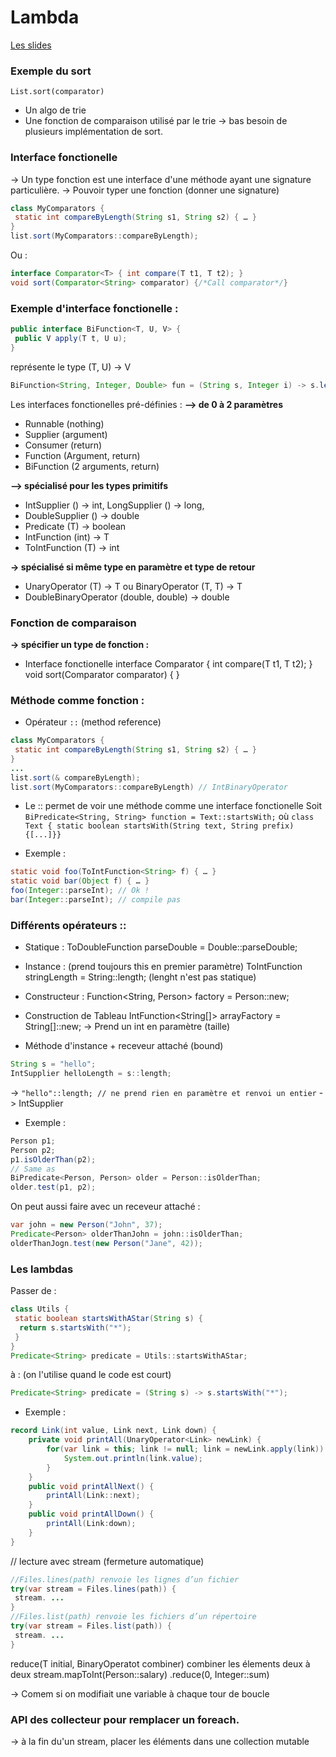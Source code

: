 # Lambda
[Les slides](https://www-igm.univ-mlv.fr/~forax/ens/java-avance/cours/pdf/2-lambda.pdf)


### Exemple du sort
`List.sort(comparator)`
- Un algo de trie 
- Une fonction de comparaison utilisé par le trie
-> bas besoin de plusieurs implémentation de sort.


### Interface fonctionelle
-> Un type fonction est une interface d'une méthode ayant une signature particulière.
-> Pouvoir typer une fonction (donner une signature)
```java
class MyComparators {
 static int compareByLength(String s1, String s2) { … }
}
list.sort(MyComparators::compareByLength);
```
Ou :
```java
interface Comparator<T> { int compare(T t1, T t2); }
void sort(Comparator<String> comparator) {/*Call comparator*/}
```


### Exemple d'interface fonctionelle :
```java
public interface BiFunction<T, U, V> {
 public V apply(T t, U u);
}
```
représente le type (T, U) → V
```java
BiFunction<String, Integer, Double> fun = (String s, Integer i) -> s.length() + i + 5.0;
```

Les interfaces fonctionelles pré-définies :
**–> de 0 à 2 paramètres**
- Runnable (nothing)
- Supplier (argument)
- Consumer (return)
- Function (Argument, return)
- BiFunction (2 arguments, return)

**–> spécialisé pour les types primitifs**
- IntSupplier () → int, LongSupplier () → long,
- DoubleSupplier () → double
- Predicate<T> (T) → boolean
- IntFunction<T> (int) → T
- ToIntFunction<T> (T) → int

**-> spécialisé si même type en paramètre et type de retour**
- UnaryOperator (T) → T ou BinaryOperator (T, T) → T
- DoubleBinaryOperator (double, double) → double


### Fonction de comparaison

**-> spécifier un type de fonction :** 
- Interface fonctionelle
interface Comparator<T> { int compare(T t1, T t2); }
void sort(Comparator<String> comparator) {
}

### Méthode comme fonction :
- Opérateur `::` (method reference)
```java
class MyComparators {
 static int compareByLength(String s1, String s2) { … }
}
...
list.sort(& compareByLength);
list.sort(MyComparators::compareByLength) // IntBinaryOperator
```

- Le :: permet de voir une méthode comme une interface fonctionelle
Soit `BiPredicate<String, String> function = Text::startsWith;` où 
`class Text { static boolean startsWith(String text, String prefix) {[...]}}`

- Exemple : 
```java
static void foo(ToIntFunction<String> f) { … }
static void bar(Object f) { … }
foo(Integer::parseInt); // Ok !
bar(Integer::parseInt); // compile pas
```

### Différents opérateurs ::
- Statique :
ToDoubleFunction<String> parseDouble = Double::parseDouble;

- Instance : (prend toujours this en premier paramètre)
ToIntFunction<String> stringLength = String::length; (lenght n'est pas statique)

- Constructeur :
Function<String, Person> factory = Person::new;

- Construction de Tableau
IntFunction<String[]> arrayFactory = String[]::new; -> Prend un int en paramètre (taille)

- Méthode d'instance + receveur attaché (bound)
```java
String s = "hello";
IntSupplier helloLength = s::length; 
```
->
`"hello"::length; // ne prend rien en paramètre et renvoi un entier` -> IntSupplier

- Exemple : 
```java
Person p1;
Person p2;
p1.isOlderThan(p2); 
// Same as
BiPredicate<Person, Person> older = Person::isOlderThan;
older.test(p1, p2);
```
On peut aussi faire avec un receveur attaché :
```java	
var john = new Person("John", 37);
Predicate<Person> olderThanJohn = john::isOlderThan;
olderThanJogn.test(new Person("Jane", 42));
```


### Les lambdas

Passer de :
```java
class Utils {
 static boolean startsWithAStar(String s) {
  return s.startsWith("*");
 }
}
Predicate<String> predicate = Utils::startsWithAStar;
```
à : (on l'utilise quand le code est court)
```java
Predicate<String> predicate = (String s) -> s.startsWith("*");
```




- Exemple : 
```java
record Link(int value, Link next, Link down) {
    private void printAll(UnaryOperator<Link> newLink) {
        for(var link = this; link != null; link = newLink.apply(link)) {
            System.out.println(link.value);
        }
    }
    public void printAllNext() {
        printAll(Link::next);
    }
    public void printAllDown() {
        printAll(Link:down);
    }
}
```



// lecture avec stream (fermeture automatique)
```java
//Files.lines(path) renvoie les lignes d’un fichier
try(var stream = Files.lines(path)) {
 stream. ...
}
//Files.list(path) renvoie les fichiers d’un répertoire
try(var stream = Files.list(path)) {
 stream. ...
}
```

reduce(T initial, BinaryOperatot<T> combiner)
combiner les élements deux à deux
stream.mapToInt(Person::salary)
 .reduce(0, Integer::sum)

 -> Comem si on modifiait une variable à chaque tour de boucle




 ### API des collecteur pour remplacer un foreach.
 -> à la fin du'un stream, placer les éléments dans une collection mutable